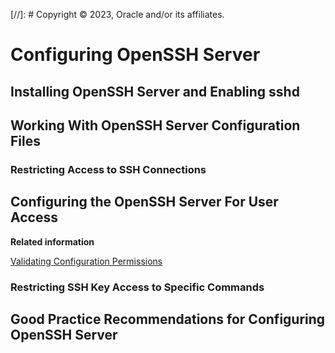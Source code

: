 [//]: # Copyright © 2023, Oracle and/or its affiliates.

# Configuring OpenSSH Server

## Installing OpenSSH Server and Enabling sshd

## Working With OpenSSH Server Configuration Files

### Restricting Access to SSH Connections

## Configuring the OpenSSH Server For User Access

**Related information**  


[Validating Configuration Permissions](openssh-ConfigureOpenSSHClient.md#)

### Restricting SSH Key Access to Specific Commands

## Good Practice Recommendations for Configuring OpenSSH Server

